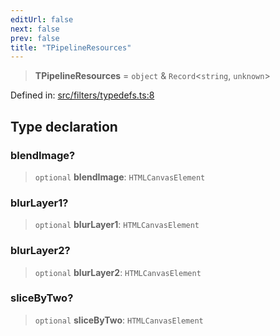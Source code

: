 ```yaml
---
editUrl: false
next: false
prev: false
title: "TPipelineResources"
---
```


> **TPipelineResources** = `object` & `Record`\<`string`, `unknown`\>

Defined in: [src/filters/typedefs.ts:8](https://github.com/fabricjs/fabric.js/blob/977f797255d8c56b5b68360b0d45bed33697d2e8/src/filters/typedefs.ts#L8)

## Type declaration

### blendImage?

> `optional` **blendImage**: `HTMLCanvasElement`

### blurLayer1?

> `optional` **blurLayer1**: `HTMLCanvasElement`

### blurLayer2?

> `optional` **blurLayer2**: `HTMLCanvasElement`

### sliceByTwo?

> `optional` **sliceByTwo**: `HTMLCanvasElement`
